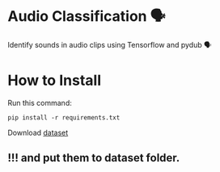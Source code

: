 # Audio Classification  🗣
Identify sounds in audio clips using Tensorflow and pydub 🗣

# How to Install
Run this command:
```
pip install -r requirements.txt
```
Download [dataset](https://drive.google.com/drive/folders/1KbjWcCG5ppVvt5w2b0kkYC6tpxBCzXH3)
## !!! and put them to dataset folder.

